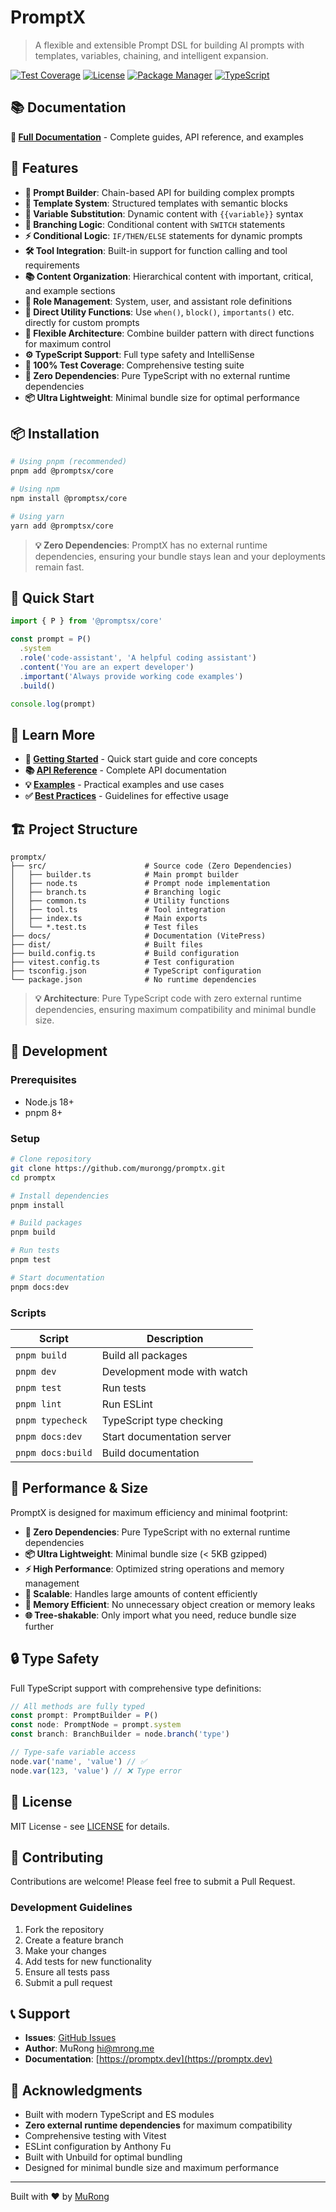 # PromptX

> A flexible and extensible Prompt DSL for building AI prompts with templates, variables, chaining, and intelligent expansion.

[![Test Coverage](https://img.shields.io/badge/test%20coverage-100%25-brightgreen)](https://github.com/murongg/promptx)
[![License](https://img.shields.io/badge/license-MIT-blue.svg)](LICENSE)
[![Package Manager](https://img.shields.io/badge/package%20manager-pnpm-orange.svg)](https://pnpm.io/)
[![TypeScript](https://img.shields.io/badge/TypeScript-5.0+-blue.svg)](https://www.typescriptlang.org/)

## 📚 Documentation

**📖 [Full Documentation](https://promptx.dev)** - Complete guides, API reference, and examples

## 🚀 Features

- **🔧 Prompt Builder**: Chain-based API for building complex prompts
- **📝 Template System**: Structured templates with semantic blocks
- **🔄 Variable Substitution**: Dynamic content with `{{variable}}` syntax
- **🌳 Branching Logic**: Conditional content with `SWITCH` statements
- **⚡ Conditional Logic**: `IF/THEN/ELSE` statements for dynamic prompts
- **🛠️ Tool Integration**: Built-in support for function calling and tool requirements
- **📚 Content Organization**: Hierarchical content with important, critical, and example sections
- **🎯 Role Management**: System, user, and assistant role definitions
- **🔨 Direct Utility Functions**: Use `when()`, `block()`, `importants()` etc. directly for custom prompts
- **🔄 Flexible Architecture**: Combine builder pattern with direct functions for maximum control
- **⚙️ TypeScript Support**: Full type safety and IntelliSense
- **🧪 100% Test Coverage**: Comprehensive testing suite
- **🚀 Zero Dependencies**: Pure TypeScript with no external runtime dependencies
- **📦 Ultra Lightweight**: Minimal bundle size for optimal performance

## 📦 Installation

```bash
# Using pnpm (recommended)
pnpm add @promptsx/core

# Using npm
npm install @promptsx/core

# Using yarn
yarn add @promptsx/core
```

> **💡 Zero Dependencies**: PromptX has no external runtime dependencies, ensuring your bundle stays lean and your deployments remain fast.

## 🎯 Quick Start

```typescript
import { P } from '@promptsx/core'

const prompt = P()
  .system
  .role('code-assistant', 'A helpful coding assistant')
  .content('You are an expert developer')
  .important('Always provide working code examples')
  .build()

console.log(prompt)
```

## 📖 Learn More

- **🚀 [Getting Started](https://promptx.dev/guide/)** - Quick start guide and core concepts
- **📚 [API Reference](https://promptx.dev/guide/api)** - Complete API documentation
- **💡 [Examples](https://promptx.dev/guide/examples)** - Practical examples and use cases
- **✅ [Best Practices](https://promptx.dev/guide/best-practices)** - Guidelines for effective usage

## 🏗️ Project Structure

```
promptx/
├── src/                      # Source code (Zero Dependencies)
│   ├── builder.ts            # Main prompt builder
│   ├── node.ts               # Prompt node implementation
│   ├── branch.ts             # Branching logic
│   ├── common.ts             # Utility functions
│   ├── tool.ts               # Tool integration
│   ├── index.ts              # Main exports
│   └── *.test.ts             # Test files
├── docs/                     # Documentation (VitePress)
├── dist/                     # Built files
├── build.config.ts           # Build configuration
├── vitest.config.ts          # Test configuration
├── tsconfig.json             # TypeScript configuration
└── package.json              # No runtime dependencies
```

> **💡 Architecture**: Pure TypeScript code with zero external runtime dependencies, ensuring maximum compatibility and minimal bundle size.

## 🔧 Development

### Prerequisites

- Node.js 18+
- pnpm 8+

### Setup

```bash
# Clone repository
git clone https://github.com/murongg/promptx.git
cd promptx

# Install dependencies
pnpm install

# Build packages
pnpm build

# Run tests
pnpm test

# Start documentation
pnpm docs:dev
```

### Scripts

| Script | Description |
|--------|-------------|
| `pnpm build` | Build all packages |
| `pnpm dev` | Development mode with watch |
| `pnpm test` | Run tests |
| `pnpm lint` | Run ESLint |
| `pnpm typecheck` | TypeScript type checking |
| `pnpm docs:dev` | Start documentation server |
| `pnpm docs:build` | Build documentation |

## 🚀 Performance & Size

PromptX is designed for maximum efficiency and minimal footprint:

- **🚀 Zero Dependencies**: Pure TypeScript with no external runtime dependencies
- **📦 Ultra Lightweight**: Minimal bundle size (< 5KB gzipped)
- **⚡ High Performance**: Optimized string operations and memory management
- **🔄 Scalable**: Handles large amounts of content efficiently
- **💾 Memory Efficient**: No unnecessary object creation or memory leaks
- **🌐 Tree-shakable**: Only import what you need, reduce bundle size further

## 🔒 Type Safety

Full TypeScript support with comprehensive type definitions:

```typescript
// All methods are fully typed
const prompt: PromptBuilder = P()
const node: PromptNode = prompt.system
const branch: BranchBuilder = node.branch('type')

// Type-safe variable access
node.var('name', 'value') // ✅
node.var(123, 'value') // ❌ Type error
```

## 📄 License

MIT License - see [LICENSE](LICENSE) for details.

## 🤝 Contributing

Contributions are welcome! Please feel free to submit a Pull Request.

### Development Guidelines

1. Fork the repository
2. Create a feature branch
3. Make your changes
4. Add tests for new functionality
5. Ensure all tests pass
6. Submit a pull request

## 📞 Support

- **Issues**: [GitHub Issues](https://github.com/murongg/promptx/issues)
- **Author**: MuRong <hi@mrong.me>
- **Documentation**: [https://promptx.dev](https://promptx.dev)

## 🙏 Acknowledgments

- Built with modern TypeScript and ES modules
- **Zero external runtime dependencies** for maximum compatibility
- Comprehensive testing with Vitest
- ESLint configuration by Anthony Fu
- Built with Unbuild for optimal bundling
- Designed for minimal bundle size and maximum performance

---

Built with ❤️ by [MuRong](https://github.com/murongg)
